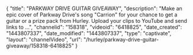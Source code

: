 {
    "title": "PARKWAY DRIVE GUITAR GIVEAWAY",
    "description": "Make an epic cover of Parkway Drive's song \"Carrion\" for your chance to get a guitar or a prize pack from Hurley. Upload your clips to YouTube and send links to ...",
    "channelid": "158318",
    "videoid": "6418825",
    "date_created": "1443807337",
    "date_modified": "1443807337",
    "type": "captivate",
    "layout": "channelVideo",
    "url": "\/hurley\/parkway-drive-guitar-giveaway\/158318-6418825"
}